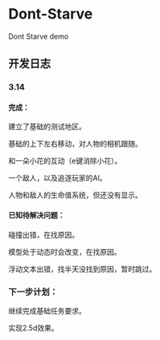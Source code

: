 # Dont-Starve
Dont Starve demo

## 开发日志

### 3.14

#### 完成：

建立了基础的测试地区。

基础的上下左右移动，对人物的相机跟随。

和一朵小花的互动（e键消除小花）。

一个敌人，以及追逐玩家的AI。

人物和敌人的生命值系统，但还没有显示。

#### 已知待解决问题：

碰撞出错，在找原因。

模型处于动态时会改变，在找原因。

浮动文本出错，找半天没找到原因，暂时跳过。

### 下一步计划：

继续完成基础任务要求。

实现2.5d效果。
